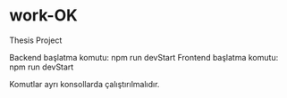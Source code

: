 # work-OK
Thesis Project

Backend başlatma komutu: npm run devStart
Frontend başlatma komutu: npm run devStart

Komutlar ayrı konsollarda çalıştırılmalıdır.